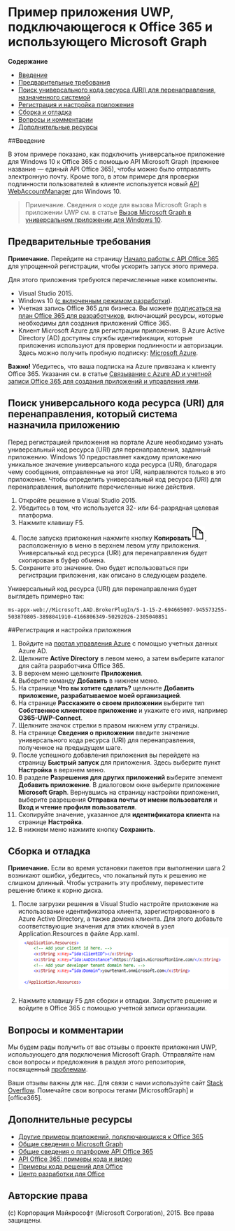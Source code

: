 # Пример приложения UWP, подключающегося к Office 365 и использующего Microsoft Graph

**Содержание**  

* [Введение](#introduction)  
* [Предварительные требования](#prerequisites)  
* [Поиск универсального кода ресурса (URI) для перенаправления, назначенного системой](#redirect)  
* [Регистрация и настройка приложения](#register)  
* [Сборка и отладка](#build)  
* [Вопросы и комментарии](#questions)  
* [Дополнительные ресурсы](#additional-resources)  

<a name="introduction"></a>
##Введение

В этом примере показано, как подключить универсальное приложение для Windows 10 к Office 365 с помощью API Microsoft Graph (прежнее название — единый API Office 365), чтобы можно было отправлять электронную почту. Кроме того, в этом примере для проверки подлинности пользователей в клиенте используется новый [API WebAccountManager](http://blogs.technet.com/b/ad/archive/2015/08/03/develop-windows-universal-apps-with-azure-ad-and-the-windows-10-identity-api.aspx) для Windows 10.

> Примечание. Сведения о коде для вызова Microsoft Graph в приложении UWP см. в статье [Вызов Microsoft Graph в универсальном приложении для Windows 10](https://graph.microsoft.io/docs/platform/uwp).


<a name="prerequisites"></a>
## Предварительные требования ##

**Примечание.** Перейдите на страницу [Начало работы с API Office 365](http://dev.office.com/getting-started/office365apis?platform=option-windowsuniversal#setup) для упрощенной регистрации, чтобы ускорить запуск этого примера.

Для этого приложения требуются перечисленные ниже компоненты.

  * Visual Studio 2015. 
  * Windows 10 ([с включенным режимом разработки](https://msdn.microsoft.com/ru-ru/library/windows/apps/xaml/dn706236.aspx)).
  * Учетная запись Office 365 для бизнеса. Вы можете [подписаться на план Office 365 для разработчиков](https://msdn.microsoft.com/en-us/office/office365/howto/setup-development-environment#bk_Office365Account), включающий ресурсы, которые необходимы для создания приложений Office 365.
  * Клиент Microsoft Azure для регистрации приложения. В Azure Active Directory (AD) доступны службы идентификации, которые приложения используют для проверки подлинности и авторизации. Здесь можно получить пробную подписку: [Microsoft Azure](http://aka.ms/jjm0q7).

**Важно!** Убедитесь, что ваша подписка на Azure привязана к клиенту Office 365. Указания см. в статье [Связывание с Azure AD и учетной записи Office 365 для создания приложений и управления ими](https://msdn.microsoft.com/en-us/office/office365/howto/setup-development-environment#bk_CreateAzureSubscription).

<a name="redirect"></a>
## Поиск универсального кода ресурса (URI) для перенаправления, который система назначила приложению

Перед регистрацией приложения на портале Azure необходимо узнать универсальный код ресурса (URI) для перенаправления, заданный приложению. Windows 10 предоставляет каждому приложению уникальное значение универсального кода ресурса (URI), благодаря чему сообщения, отправленные на этот URI, направляются только в это приложение. Чтобы определить универсальный код ресурса (URI) для перенаправления, выполните перечисленные ниже действия.

1. Откройте решение в Visual Studio 2015. 
2. Убедитесь в том, что используется 32- или 64-разрядная целевая платформа.
3. Нажмите клавишу F5.
4. После запуска приложения нажмите кнопку **Копировать**![замещающий текст](../readme-images/copy_icon.png), расположенную в меню в верхнем левом углу приложения. Универсальный код ресурса (URI) для перенаправления будет скопирован в буфер обмена. 
5. Сохраните это значение. Оно будет использоваться при регистрации приложения, как описано в следующем разделе. 


Универсальный код ресурса (URI) для перенаправления будет выглядеть примерно так: 
```
ms-appx-web://Microsoft.AAD.BrokerPlugIn/S-1-15-2-694665007-945573255-503870805-3898041910-4166806349-50292026-2305040851
```


<a name="register"></a>
##Регистрация и настройка приложения

1.	Войдите на [портал управления Azure](http://aka.ms/i5b8dz) с помощью учетных данных Azure AD.
2.	Щелкните **Active Directory** в левом меню, а затем выберите каталог для сайта разработчика Office 365.
3.	В верхнем меню щелкните **Приложения**.
4.	Выберите команду **Добавить** в нижнем меню.
5.	На странице **Что вы хотите сделать?** щелкните **Добавить приложение, разрабатываемое моей организацией**.
6.	На странице **Расскажите о своем приложении** выберите тип **Собственное клиентское приложение** и укажите его имя, например **O365-UWP-Connect**.
7.	Щелкните значок стрелки в правом нижнем углу страницы.
8.	На странице **Сведения о приложении** введите значение универсального кода ресурса (URI) для перенаправления, полученное на предыдущем шаге.
9.	После успешного добавления приложения вы перейдете на страницу **Быстрый запуск** для приложения. Здесь выберите пункт **Настройка** в верхнем меню.
10.	В разделе **Разрешения для других приложений** выберите элемент **Добавить приложение**. В диалоговом окне выберите приложение **Microsoft Graph**. Вернувшись на страницу настройки приложения, выберите разрешения **Отправка почты от имени пользователя** и **Вход и чтение профиля пользователя**.
11.	Скопируйте значение, указанное для **идентификатора клиента** на странице **Настройка**.
12.	В нижнем меню нажмите кнопку **Сохранить**.

<a name="build"></a>
## Сборка и отладка ##

**Примечание.** Если во время установки пакетов при выполнении шага 2 возникают ошибки, убедитесь, что локальный путь к решению не слишком длинный. Чтобы устранить эту проблему, переместите решение ближе к корню диска.

1. После загрузки решения в Visual Studio настройте приложение на использование идентификатора клиента, зарегистрированного в Azure Active Directory, а также домена клиента. Для этого добавьте соответствующие значения для этих ключей в узел Application.Resources в файле App.xaml. 
![Пример приложения UWP, подключающегося к Office 365 и использующего Microsoft Graph](../readme-images/ClientTenant.png "Значение идентификатора клиента в файле App.xaml")

2. Нажмите клавишу F5 для сборки и отладки. Запустите решение и войдите в Office 365 с помощью учетной записи организации.


<a name="questions"></a>
## Вопросы и комментарии

Мы будем рады получить от вас отзывы о проекте приложения UWP, использующего для подключения Microsoft Graph. Отправляйте нам свои вопросы и предложения в раздел этого репозитория, посвященный [проблемам](https://github.com/OfficeDev/O365-UWP-Microsoft-Graph-Connect/issues).

Ваши отзывы важны для нас. Для связи с нами используйте сайт [Stack Overflow](http://stackoverflow.com/questions/tagged/office365+or+microsoftgraph). Помечайте свои вопросы тегами [MicrosoftGraph] и [office365].

<a name="additional-resources"></a>
## Дополнительные ресурсы ##

- [Другие примеры приложений, подключающихся к Office 365](https://github.com/OfficeDev?utf8=%E2%9C%93&query=-Connect)
- [Общие сведения о Microsoft Graph](http://graph.microsoft.io)
- [Общие сведения о платформе API Office 365](https://msdn.microsoft.com/office/office365/howto/platform-development-overview)
- [API Office 365: примеры кода и видео](https://msdn.microsoft.com/office/office365/howto/starter-projects-and-code-samples)
- [Примеры кода решений для Office](http://dev.office.com/code-samples)
- [Центр разработки для Office](http://dev.office.com/)


## Авторские права
(c) Корпорация Майкрософт (Microsoft Corporation), 2015. Все права защищены.


